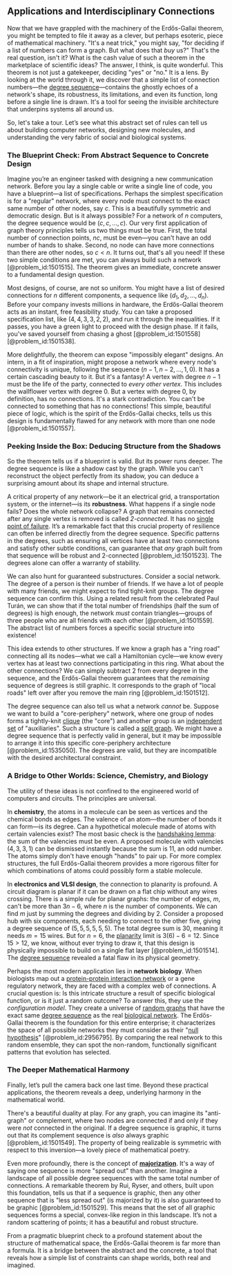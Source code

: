 ## Applications and Interdisciplinary Connections

Now that we have grappled with the machinery of the Erdős-Gallai theorem, you might be tempted to file it away as a clever, but perhaps esoteric, piece of mathematical machinery. "It's a neat trick," you might say, "for deciding if a list of numbers can form a graph. But what does that *buy* us?" That's the real question, isn't it? What is the cash value of such a theorem in the marketplace of scientific ideas? The answer, I think, is quite wonderful. This theorem is not just a gatekeeper, deciding "yes" or "no." It is a lens. By looking at the world through it, we discover that a simple list of connection numbers—the [degree sequence](@article_id:267356)—contains the ghostly echoes of a network's shape, its robustness, its limitations, and even its function, long before a single line is drawn. It's a tool for seeing the invisible architecture that underpins systems all around us.

So, let's take a tour. Let’s see what this abstract set of rules can tell us about building computer networks, designing new molecules, and understanding the very fabric of social and biological systems.

### The Blueprint Check: From Abstract Sequence to Concrete Design

Imagine you’re an engineer tasked with designing a new communication network. Before you lay a single cable or write a single line of code, you have a blueprint—a list of specifications. Perhaps the simplest specification is for a "regular" network, where every node must connect to the exact same number of other nodes, say $c$. This is a beautifully symmetric and democratic design. But is it always possible? For a network of $n$ computers, the degree sequence would be $(c, c, \dots, c)$. Our very first application of graph theory principles tells us two things must be true. First, the total number of connection points, $nc$, must be even—you can't have an odd number of hands to shake. Second, no node can have more connections than there are other nodes, so $c < n$. It turns out, that's all you need! If these two simple conditions are met, you can always build such a network [@problem_id:1501515]. The theorem gives an immediate, concrete answer to a fundamental design question.

Most designs, of course, are not so uniform. You might have a list of desired connections for $n$ different components, a sequence like $(d_1, d_2, \dots, d_n)$. Before your company invests millions in hardware, the Erdős-Gallai theorem acts as an instant, free feasibility study. You can take a proposed specification list, like $(4, 4, 3, 3, 2, 2)$, and run it through the inequalities. If it passes, you have a green light to proceed with the design phase. If it fails, you've saved yourself from chasing a ghost [@problem_id:1501558] [@problem_id:1501538].

More delightfully, the theorem can expose "impossibly elegant" designs. An intern, in a fit of inspiration, might propose a network where every node's connectivity is unique, following the sequence $(n-1, n-2, \dots, 1, 0)$. It has a certain cascading beauty to it. But it's a fantasy! A vertex with degree $n-1$ must be the life of the party, connected to *every other vertex*. This includes the wallflower vertex with degree 0. But a vertex with degree 0, by definition, has no connections. It's a stark contradiction. You can't be connected to something that has no connections! This simple, beautiful piece of logic, which is the spirit of the Erdős-Gallai checks, tells us this design is fundamentally flawed for any network with more than one node [@problem_id:1501557].

### Peeking Inside the Box: Deducing Structure from the Shadows

So the theorem tells us if a blueprint is valid. But its power runs deeper. The degree sequence is like a shadow cast by the graph. While you can't reconstruct the object perfectly from its shadow, you can deduce a surprising amount about its shape and internal structure.

A critical property of any network—be it an electrical grid, a transportation system, or the internet—is its **robustness**. What happens if a single node fails? Does the whole network collapse? A graph that remains connected after any single vertex is removed is called *2-connected*. It has no [single point of failure](@article_id:267015). It’s a remarkable fact that this crucial property of resilience can often be inferred directly from the degree sequence. Specific patterns in the degrees, such as ensuring all vertices have at least two connections and satisfy other subtle conditions, can guarantee that *any* graph built from that sequence will be robust and 2-connected [@problem_id:1501523]. The degrees alone can offer a warranty of stability.

We can also hunt for guaranteed substructures. Consider a social network. The degree of a person is their number of friends. If we have a lot of people with many friends, we might expect to find tight-knit groups. The degree sequence can confirm this. Using a related result from the celebrated Paul Turán, we can show that if the total number of friendships (half the sum of degrees) is high enough, the network *must* contain triangles—groups of three people who are all friends with each other [@problem_id:1501559]. The abstract list of numbers forces a specific social structure into existence!

This idea extends to other structures. If we know a graph has a "ring road" connecting all its nodes—what we call a Hamiltonian cycle—we know every vertex has at least two connections participating in this ring. What about the other connections? We can simply subtract 2 from every degree in the sequence, and the Erdős-Gallai theorem guarantees that the *remaining* sequence of degrees is still graphic. It corresponds to the graph of "local roads" left over after you remove the main ring [@problem_id:1501512].

The degree sequence can also tell us what a network *cannot* be. Suppose we want to build a "core-periphery" network, where one group of nodes forms a tightly-knit [clique](@article_id:275496) (the "core") and another group is an [independent set](@article_id:264572) of "auxiliaries". Such a structure is called a [split graph](@article_id:261362). We might have a degree sequence that is perfectly valid in general, but it may be impossible to arrange it into this specific core-periphery architecture [@problem_id:1535050]. The degrees are valid, but they are incompatible with the desired architectural constraint.

### A Bridge to Other Worlds: Science, Chemistry, and Biology

The utility of these ideas is not confined to the engineered world of computers and circuits. The principles are universal.

In **chemistry**, the atoms in a molecule can be seen as vertices and the chemical bonds as edges. The valence of an atom—the number of bonds it can form—is its degree. Can a hypothetical molecule made of atoms with certain valencies exist? The most basic check is the [handshaking lemma](@article_id:260689): the sum of the valencies must be even. A proposed molecule with valencies $(4, 3, 3, 1)$ can be dismissed instantly because the sum is 11, an odd number. The atoms simply don't have enough "hands" to pair up. For more complex structures, the full Erdős-Gallai theorem provides a more rigorous filter for which combinations of atoms could possibly form a stable molecule.

In **electronics and VLSI design**, the connection to planarity is profound. A circuit diagram is planar if it can be drawn on a flat chip without any wires crossing. There is a simple rule for planar graphs: the number of edges, $m$, can't be more than $3n-6$, where $n$ is the number of components. We can find $m$ just by summing the degrees and dividing by 2. Consider a proposed hub with six components, each needing to connect to the other five, giving a degree sequence of $(5, 5, 5, 5, 5, 5)$. The total degree sum is 30, meaning it needs $m=15$ wires. But for $n=6$, the [planarity](@article_id:274287) limit is $3(6) - 6 = 12$. Since $15 > 12$, we know, without ever trying to draw it, that this design is physically impossible to build on a single flat layer [@problem_id:1501514]. The [degree sequence](@article_id:267356) revealed a fatal flaw in its physical geometry.

Perhaps the most modern application lies in **network biology**. When biologists map out a [protein-protein interaction network](@article_id:264007) or a gene regulatory network, they are faced with a complex web of connections. A crucial question is: Is this intricate structure a result of specific biological function, or is it just a random outcome? To answer this, they use the *configuration model*. They create a universe of [random graphs](@article_id:269829) that have the exact same [degree sequence](@article_id:267356) as the real [biological network](@article_id:264393). The Erdős-Gallai theorem is the foundation for this entire enterprise; it characterizes the space of all possible networks they must consider as their "[null hypothesis](@article_id:264947)" [@problem_id:2956795]. By comparing the real network to this random ensemble, they can spot the non-random, functionally significant patterns that evolution has selected.

### The Deeper Mathematical Harmony

Finally, let’s pull the camera back one last time. Beyond these practical applications, the theorem reveals a deep, underlying harmony in the mathematical world.

There's a beautiful duality at play. For any graph, you can imagine its "anti-graph" or complement, where two nodes are connected if and only if they were *not* connected in the original. If a degree sequence is graphic, it turns out that its complement sequence is *also* always graphic [@problem_id:1501549]. The property of being realizable is symmetric with respect to this inversion—a lovely piece of mathematical poetry.

Even more profoundly, there is the concept of **[majorization](@article_id:146856)**. It's a way of saying one sequence is more "spread out" than another. Imagine a landscape of all possible degree sequences with the same total number of connections. A remarkable theorem by Rui, Ryser, and others, built upon this foundation, tells us that if a sequence is graphic, then any other sequence that is "less spread out" (is majorized by it) is also guaranteed to be graphic [@problem_id:1501529]. This means that the set of all graphic sequences forms a special, convex-like region in this landscape. It’s not a random scattering of points; it has a beautiful and robust structure.

From a pragmatic blueprint check to a profound statement about the structure of mathematical space, the Erdős-Gallai theorem is far more than a formula. It is a bridge between the abstract and the concrete, a tool that reveals how a simple list of constraints can shape worlds, both real and imagined.